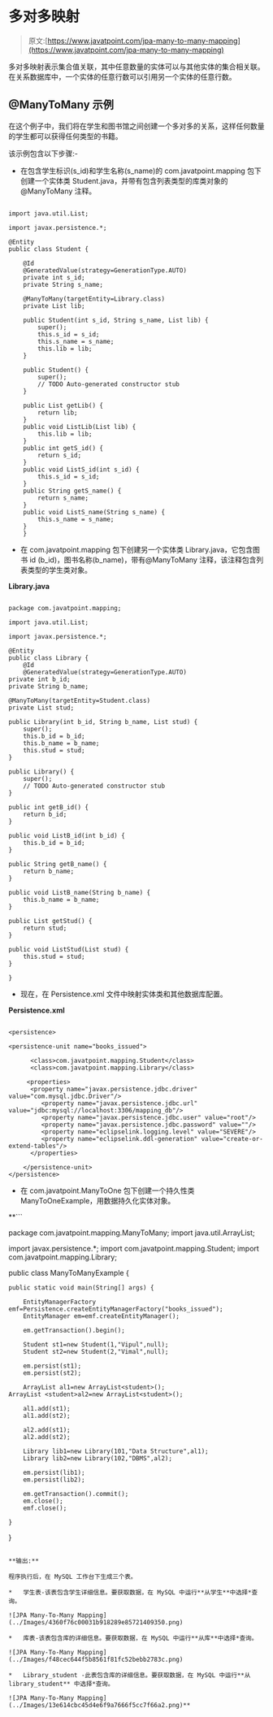 # 多对多映射

> 原文:[https://www.javatpoint.com/jpa-many-to-many-mapping](https://www.javatpoint.com/jpa-many-to-many-mapping)

多对多映射表示集合值关联，其中任意数量的实体可以与其他实体的集合相关联。在关系数据库中，一个实体的任意行数可以引用另一个实体的任意行数。

## @ManyToMany 示例

在这个例子中，我们将在学生和图书馆之间创建一个多对多的关系，这样任何数量的学生都可以获得任何类型的书籍。

该示例包含以下步骤:-

*   在包含学生标识(s_id)和学生名称(s_name)的 com.javatpoint.mapping 包下创建一个实体类 Student.java，并带有包含列表类型的库类对象的@ManyToMany 注释。

```

import java.util.List;

import javax.persistence.*;

@Entity
public class Student {

	@Id
	@GeneratedValue(strategy=GenerationType.AUTO)
	private int s_id;
	private String s_name;

	@ManyToMany(targetEntity=Library.class)
	private List lib;

	public Student(int s_id, String s_name, List lib) {
		super();
		this.s_id = s_id;
		this.s_name = s_name;
		this.lib = lib;
	}

	public Student() {
		super();
		// TODO Auto-generated constructor stub
	}

	public List getLib() {
		return lib;
	}
	public void ListLib(List lib) {
		this.lib = lib;
	}
	public int getS_id() {
		return s_id;
	}
	public void ListS_id(int s_id) {
		this.s_id = s_id;
	}
	public String getS_name() {
		return s_name;
	}
	public void ListS_name(String s_name) {
		this.s_name = s_name;
	}
	}

```

*   在 com.javatpoint.mapping 包下创建另一个实体类 Library.java，它包含图书 id (b_id)，图书名称(b_name)，带有@ManyToMany 注释，该注释包含列表类型的学生类对象。

**Library.java**

```

package com.javatpoint.mapping;

import java.util.List;

import javax.persistence.*;

@Entity
public class Library {
	@Id
	@GeneratedValue(strategy=GenerationType.AUTO)
private int b_id;
private String b_name;

@ManyToMany(targetEntity=Student.class)
private List stud;

public Library(int b_id, String b_name, List stud) {
	super();
	this.b_id = b_id;
	this.b_name = b_name;
	this.stud = stud;
}

public Library() {
	super();
	// TODO Auto-generated constructor stub
}

public int getB_id() {
	return b_id;
}

public void ListB_id(int b_id) {
	this.b_id = b_id;
}

public String getB_name() {
	return b_name;
}

public void ListB_name(String b_name) {
	this.b_name = b_name;
}

public List getStud() {
	return stud;
}

public void ListStud(List stud) {
	this.stud = stud;
}

}

```

*   现在，在 Persistence.xml 文件中映射实体类和其他数据库配置。

**Persistence.xml**

```

<persistence>

<persistence-unit name="books_issued">

      <class>com.javatpoint.mapping.Student</class>
      <class>com.javatpoint.mapping.Library</class>

     <properties>
      <property name="javax.persistence.jdbc.driver" value="com.mysql.jdbc.Driver"/>
         <property name="javax.persistence.jdbc.url" value="jdbc:mysql://localhost:3306/mapping_db"/>
         <property name="javax.persistence.jdbc.user" value="root"/>
         <property name="javax.persistence.jdbc.password" value=""/>
         <property name="eclipselink.logging.level" value="SEVERE"/>
         <property name="eclipselink.ddl-generation" value="create-or-extend-tables"/>
      </properties>

	</persistence-unit>
</persistence>

```

*   在 com.javatpoint.ManyToOne 包下创建一个持久性类 ManyToOneExample，用数据持久化实体对象。

 **```

package com.javatpoint.mapping.ManyToMany;
import java.util.ArrayList;

import javax.persistence.*;
import com.javatpoint.mapping.Student;
import com.javatpoint.mapping.Library;

public class ManyToManyExample {

	public static void main(String[] args) {

		EntityManagerFactory emf=Persistence.createEntityManagerFactory("books_issued");
		EntityManager em=emf.createEntityManager();

		em.getTransaction().begin();

		Student st1=new Student(1,"Vipul",null);
		Student st2=new Student(2,"Vimal",null);

		em.persist(st1);
		em.persist(st2);

		ArrayList al1=new ArrayList<student>();
	ArrayList <student>al2=new ArrayList<student>();

		al1.add(st1);
		al1.add(st2);

		al2.add(st1);
		al2.add(st2);

		Library lib1=new Library(101,"Data Structure",al1);
		Library lib2=new Library(102,"DBMS",al2);

		em.persist(lib1);
		em.persist(lib2);

		em.getTransaction().commit();
		em.close();
		emf.close();

	}

}</student></student></student> 
```

**输出:**

程序执行后，在 MySQL 工作台下生成三个表。

*   学生表-该表包含学生详细信息。要获取数据，在 MySQL 中运行**从学生**中选择*查询。

![JPA Many-To-Many Mapping](../Images/4360f76c00031b918289e85721409350.png)

*   库表-该表包含库的详细信息。要获取数据，在 MySQL 中运行**从库**中选择*查询。

![JPA Many-To-Many Mapping](../Images/f48cec644f5b8561f81fc52bebb2783c.png)

*   Library_student -此表包含库的详细信息。要获取数据，在 MySQL 中运行**从 library_student** 中选择*查询。

![JPA Many-To-Many Mapping](../Images/13e614cbc45d4e6f9a7666f5cc7f66a2.png)**
